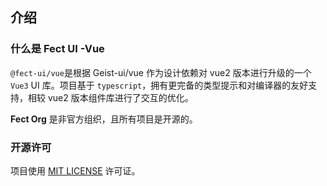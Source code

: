 ## 介绍

### 什么是 Fect UI -Vue

`@fect-ui/vue`是根据 <fe-link href="https://vue.geist-ui.dev/en-us/introduction" target="_blank">
<fe-code>Geist-ui/vue</fe-code>
</fe-link> 作为设计依赖对 vue2 版本进行升级的一个 `Vue3` UI 库。项目基于 `typescript`，拥有更完备的类型提示和对编译器的友好支持，相较 vue2 版本组件库进行了交互的优化。

**Fect Org** 是非官方组织，且所有项目是开源的。

### 开源许可

项目使用 [MIT LICENSE](https://github.com/fect-org/fect/blob/master/LICENSE) 许可证。
